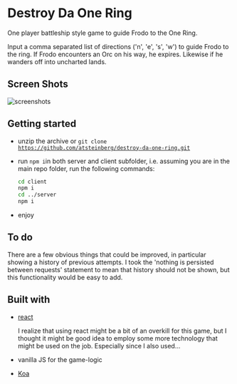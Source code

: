 # Destroy Da One Ring

One player battleship style game to guide Frodo to the One Ring.

Input a comma separated list of directions ('n', 'e', 's', 'w') to guide Frodo to the ring. If Frodo encounters an Orc on his way, he expires. Likewise if he wanders off into uncharted lands.

## Screen Shots

![screenshots](/Users/dev/Documents/projects/destroy-da-one-ring/screenshots.png)

## Getting started

* unzip the archive or <code>git clone https://github.com/atsteinberg/destroy-da-one-ring.git</code>

* run <code>npm i</code>in both server and client subfolder, i.e. assuming you are in the main repo folder, run the following commands:

  ```bash
  cd client
  npm i
  cd ../server
  npm i
  ```

* enjoy

## To do

There are a few obvious things that could be improved, in particular showing a history of previous attempts. I took the 'nothing is persisted between requests' statement to mean that history should not be shown, but this functionality would be easy to add.

## Built with

* [react](https://reactjs.org)

  I realize that using react might be a bit of an overkill for this game, but I thought it might be good idea to employ some more technology that might  be used on the job. Especially since I also used...

* vanilla JS for the game-logic

* [Koa](https://koajs.com/)

  

  

